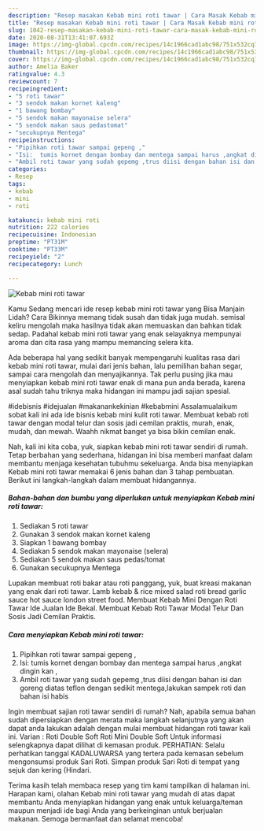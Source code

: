 ```yaml
---
description: "Resep masakan Kebab mini roti tawar | Cara Masak Kebab mini roti tawar Yang Enak Banget"
title: "Resep masakan Kebab mini roti tawar | Cara Masak Kebab mini roti tawar Yang Enak Banget"
slug: 1042-resep-masakan-kebab-mini-roti-tawar-cara-masak-kebab-mini-roti-tawar-yang-enak-banget
date: 2020-08-31T13:41:07.693Z
image: https://img-global.cpcdn.com/recipes/14c1966cad1abc98/751x532cq70/kebab-mini-roti-tawar-foto-resep-utama.jpg
thumbnail: https://img-global.cpcdn.com/recipes/14c1966cad1abc98/751x532cq70/kebab-mini-roti-tawar-foto-resep-utama.jpg
cover: https://img-global.cpcdn.com/recipes/14c1966cad1abc98/751x532cq70/kebab-mini-roti-tawar-foto-resep-utama.jpg
author: Amelia Baker
ratingvalue: 4.3
reviewcount: 7
recipeingredient:
- "5 roti tawar"
- "3 sendok makan kornet kaleng"
- "1 bawang bombay"
- "5 sendok makan mayonaise selera"
- "5 sendok makan saus pedastomat"
- "secukupnya Mentega"
recipeinstructions:
- "Pipihkan roti tawar sampai gepeng ,"
- "Isi:  tumis kornet dengan bombay dan mentega sampai harus ,angkat dingin kan ,"
- "Ambil roti tawar yang sudah gepemg ,trus diisi dengan bahan isi dan goreng diatas teflon dengan sedikit mentega,lakukan sampek roti dan bahan isi habis"
categories:
- Resep
tags:
- kebab
- mini
- roti

katakunci: kebab mini roti 
nutrition: 222 calories
recipecuisine: Indonesian
preptime: "PT31M"
cooktime: "PT33M"
recipeyield: "2"
recipecategory: Lunch

---
```



![Kebab mini roti tawar](https://img-global.cpcdn.com/recipes/14c1966cad1abc98/751x532cq70/kebab-mini-roti-tawar-foto-resep-utama.jpg)

Kamu Sedang mencari ide resep kebab mini roti tawar yang Bisa Manjain Lidah? Cara Bikinnya memang tidak susah dan tidak juga mudah. semisal keliru mengolah maka hasilnya tidak akan memuaskan dan bahkan tidak sedap. Padahal kebab mini roti tawar yang enak selayaknya mempunyai aroma dan cita rasa yang mampu memancing selera kita.

Ada beberapa hal yang sedikit banyak mempengaruhi kualitas rasa dari kebab mini roti tawar, mulai dari jenis bahan, lalu pemilihan bahan segar, sampai cara mengolah dan menyajikannya. Tak perlu pusing jika mau menyiapkan kebab mini roti tawar enak di mana pun anda berada, karena asal sudah tahu triknya maka hidangan ini mampu jadi sajian spesial.

#idebisnis #idejualan #makanankekinian #kebabmini Assalamualaikum sobat kali ini ada ide bisnis kebab mini kulit roti tawar. Membuat kebab roti tawar dengan modal telur dan sosis jadi cemilan praktis, murah, enak, mudah, dan mewah. Waahh nikmat banget ya bisa bikin cemilan enak.


Nah, kali ini kita coba, yuk, siapkan kebab mini roti tawar sendiri di rumah. Tetap berbahan yang sederhana, hidangan ini bisa memberi manfaat dalam membantu menjaga kesehatan tubuhmu sekeluarga. Anda bisa menyiapkan Kebab mini roti tawar memakai 6 jenis bahan dan 3 tahap pembuatan. Berikut ini langkah-langkah dalam membuat hidangannya.

<!--inarticleads1-->

##### Bahan-bahan dan bumbu yang diperlukan untuk menyiapkan Kebab mini roti tawar:

1. Sediakan 5 roti tawar
1. Gunakan 3 sendok makan kornet kaleng
1. Siapkan 1 bawang bombay
1. Sediakan 5 sendok makan mayonaise (selera)
1. Sediakan 5 sendok makan saus pedas/tomat
1. Gunakan secukupnya Mentega


Lupakan membuat roti bakar atau roti panggang, yuk, buat kreasi makanan yang enak dari roti tawar. Lamb kebab &amp; rice mixed salad roti bread garlic sauce hot sauce london street food. Membuat Kebab Mini Dengan Roti Tawar Ide Jualan Ide Bekal. Membuat Kebab Roti Tawar Modal Telur Dan Sosis Jadi Cemilan Praktis. 

<!--inarticleads2-->

##### Cara menyiapkan Kebab mini roti tawar:

1. Pipihkan roti tawar sampai gepeng ,
1. Isi:  tumis kornet dengan bombay dan mentega sampai harus ,angkat dingin kan ,
1. Ambil roti tawar yang sudah gepemg ,trus diisi dengan bahan isi dan goreng diatas teflon dengan sedikit mentega,lakukan sampek roti dan bahan isi habis


Ingin membuat sajian roti tawar sendiri di rumah? Nah, apabila semua bahan sudah dipersiapkan dengan merata maka langkah selanjutnya yang akan dapat anda lakukan adalah dengan mulai membuat hidangan roti tawar kali ini. Varian : Roti Double Soft Roti Mini Double Soft Untuk informasi selengkapnya dapat dilihat di kemasan produk. PERHATIAN: Selalu perhatikan tanggal KADALUWARSA yang tertera pada kemasan sebelum mengonsumsi produk Sari Roti. Simpan produk Sari Roti di tempat yang sejuk dan kering (Hindari. 

Terima kasih telah membaca resep yang tim kami tampilkan di halaman ini. Harapan kami, olahan Kebab mini roti tawar yang mudah di atas dapat membantu Anda menyiapkan hidangan yang enak untuk keluarga/teman maupun menjadi ide bagi Anda yang berkeinginan untuk berjualan makanan. Semoga bermanfaat dan selamat mencoba!

